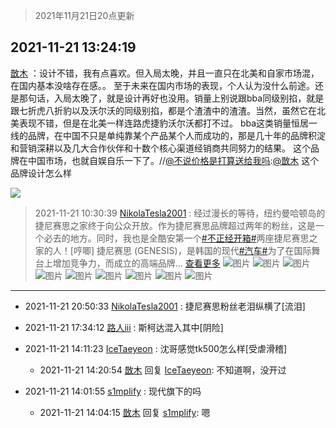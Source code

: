 > 2021年11月21日20点更新
<link rel="stylesheet" href="https://cdn.jsdelivr.net/gh/taotie6/sampleJSON@main/css/photo_show.css">
<meta name="referrer" content="no-referrer" />


 ## 2021-11-21 13:24:19 

 [㪚木](https://www.coolapk.com/feed/31617097?shareKey=MWU2MjlkZTY2ZmZjNjE5OWUwMzk~) ：设计不错，我有点喜欢。但入局太晚，并且一直只在北美和自家市场混，在国内基本没啥存在感。。
至于未来在国内市场的表现，个人认为没什么前途。还是那句话，入局太晚了，就是设计再好也没用。销量上别说跟bba同级别掐，就是跟七折虎八折豹以及沃尔沃的同级别掐，都是个渣渣中的渣渣。当然<!--break-->，虽然它在北美表现不错，但是在北美一样连路虎捷豹沃尔沃都打不过。
bba这类销量恒居一线的品牌，在中国不只是单纯靠某个产品某个人而成功的，那是几十年的品牌积淀和营销深耕以及几大合作伙伴和十数个核心渠道经销商共同努力的结果。
这个品牌在中国市场，也就自娱自乐一下了。//<a class="feed-link-uname" href="/u/不说价格是打算送给我吗">@不说价格是打算送给我吗</a>:<a class="feed-link-uname" href="/u/㪚木">@㪚木</a> 这个品牌设计怎么样 

<div class="album">
<img class="img-item" src="https://image.coolapk.com/feed/2018/1217/07/1081091_1545003920_5732@216x196.gif" />
</div>

> 2021-11-21 10:30:39 
> [NikolaTesla2001](https://www.coolapk.com/feed/31613500?shareKey=NWFhNTY0MDZjNDg5NjE5OWUwMzk~) : 经过漫长的等待，纽约曼哈顿岛的捷尼赛思之家终于向公众开放。作为捷尼赛思品牌超过两年的粉丝，这是一个必去的地方。同时，我也是全酷安第一个<a class="feed-link-tag" href="/t/不正经开箱?type=0">#不正经开箱#</a>两座捷尼赛思之家的人！[哼唧]  捷尼赛思 (GENESIS)，是韩国的现代<a class="feed-link-tag" href="/t/汽车?type=0">#汽车#</a>为了在国际舞台上增加竞争力，而成立的高端品牌... <a href="">查看更多</a> 
![图片](https://image.coolapk.com/feed/2021/1121/10/2783456_56c362c2_1760_5191_443@3264x2448.jpeg)
![图片](https://image.coolapk.com/feed/2021/1121/10/2783456_9fda4f34_1760_5202_17@3325x2494.jpeg)
![图片](https://image.coolapk.com/feed/2021/1121/10/2783456_7d85f0bc_1760_521_17@2880x2880.jpeg)
![图片](https://image.coolapk.com/feed/2021/1121/10/2783456_988245da_1760_522_785@3325x2494.jpeg)
![图片](https://image.coolapk.com/feed/2021/1121/10/2783456_d8bd03a9_1760_5227_69@3325x2494.jpeg)
![图片](https://image.coolapk.com/feed/2021/1121/10/2783456_0296abea_1760_5232_762@3325x2494.jpeg)
![图片](https://image.coolapk.com/feed/2021/1121/10/2783456_16897565_1760_524_540@3325x2494.jpeg)
![图片](https://image.coolapk.com/feed/2021/1121/10/2783456_186e8058_1760_5247_726@2880x2880.jpeg)
![图片](https://image.coolapk.com/feed/2021/1121/10/2783456_7b5e187e_1760_5255_116@2880x2880.jpeg)

 ------- 

- 2021-11-21 20:50:33 [NikolaTesla2001](uid=2783456) : 捷尼赛思粉丝老泪纵横了[流泪] 

- 2021-11-21 17:34:12 [路人iii](uid=3285165) : 斯柯达混入其中[阴险] 

- 2021-11-21 14:11:23 [IceTaeyeon](uid=2789926) : 沈哥感觉tk500怎么样[受虐滑稽] 

    - 2021-11-21 14:20:54 [㪚木](uid=1081091) 回复 [IceTaeyeon](uid=2789926): 不知道啊，没开过 

- 2021-11-21 14:01:55 [s1mplify](uid=1732022) : 现代旗下的吗 

    - 2021-11-21 14:04:15 [㪚木](uid=1081091) 回复 [s1mplify](uid=1732022): 嗯 

